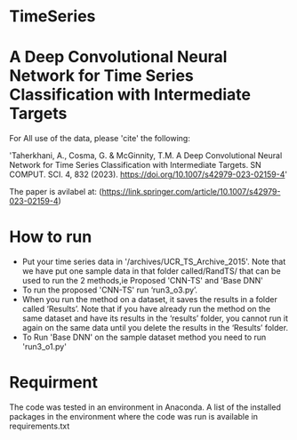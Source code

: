 # TimeSeries
# A Deep Convolutional Neural Network for Time Series Classification with Intermediate Targets

For All use of the data, please 'cite' the following:

'Taherkhani, A., Cosma, G. & McGinnity, T.M. A Deep Convolutional Neural Network for Time Series Classification with Intermediate Targets. SN COMPUT. SCI. 4, 832 (2023). https://doi.org/10.1007/s42979-023-02159-4'

The paper is avilabel at: (https://link.springer.com/article/10.1007/s42979-023-02159-4)

# How to run
- Put your time series data in '/archives/UCR_TS_Archive_2015'. Note that we have put one sample data in that folder called/RandTS/ that can be used to run the 2 methods,ie Proposed 'CNN-TS' and 'Base DNN'
- To run the proposed 'CNN-TS' run ‘run3_o3.py’.
- When you run the method on a dataset, it saves the results in a folder called ‘Results’. Note that if you have already run the method on the same dataset and have its results in the ‘results’ folder, you cannot run it again on the same data until you delete the results in the ‘Results’ folder.
- To Run 'Base DNN' on the sample dataset method you need to run 'run3_o1.py'

# Requirment
The code was tested in an environment in Anaconda. A list of the installed packages in the environment where the code was run is available in requirements.txt
